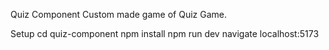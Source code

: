 Quiz Component
Custom made game of Quiz Game.

Setup
cd quiz-component
npm install
npm run dev
navigate localhost:5173

